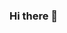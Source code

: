 ### Hi there 👋

<!--
**joaoloquingen/joaoloquingen** is a ✨ _special_ ✨ repository because its `README.md` (this file) appears on your GitHub profile.

Here are some ideas to get you started:

- 🔭 I’m currently working on ...
- 🌱 I’m currently learning ADS...
- 👯 I’m looking to collaborate on ...
- 🤔 I’m looking for help with ...
- 💬 Ask me about Front End Development Junior...
- 📫 How to reach me: vichor_jovem@hotmail.com...
- 😄 Pronouns:He/him ...
- ⚡ Fun fact: I'm funny ...
-->
